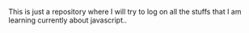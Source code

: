 This is just a repository where I will try to log on all the stuffs that I am learning currently about javascript..
